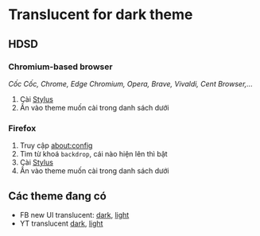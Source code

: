 # Translucent for dark theme
## HDSD
### Chromium-based browser
*Cốc Cốc, Chrome, Edge Chromium, Opera, Brave, Vivaldi, Cent Browser,...*
  1. Cài [Stylus](https://chrome.google.com/webstore/detail/stylus/clngdbkpkpeebahjckkjfobafhncgmne)
  2. Ấn vào theme muốn cài trong danh sách dưới

### Firefox
  1. Truy cập [about:config](about:config)
  2. Tìm từ khoá `backdrop`, cái nào hiện lên thì bật
  3. Cài [Stylus](https://addons.mozilla.org/vi/firefox/addon/styl-us/)
  4. Ấn vào theme muốn cài trong danh sách dưới

## Các theme đang có
- FB new UI translucent: [dark](https://raw.githubusercontent.com/DELNEGEND/UserCSS/master/dist/fb/dark.user.css), [light](https://raw.githubusercontent.com/DELNEGEND/UserCSS/master/dist/fb/light.user.css)
- YT translucent [dark](https://raw.githubusercontent.com/DELNEGEND/UserCSS/master/dist/yt/dark.user.css), [light](https://raw.githubusercontent.com/DELNEGEND/UserCSS/master/dist/yt/light.user.css)